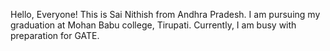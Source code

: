 Hello, Everyone!
This is Sai Nithish from Andhra Pradesh. I am pursuing my graduation at Mohan Babu college, Tirupati. Currently, I am busy with preparation for GATE.
